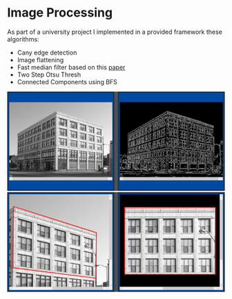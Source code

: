 # Image Processing

As part of a university project I implemented in a provided framework these algorithms:

- Cany edge detection
- Image flattening
- Fast median filter based on this [paper](http://mesh.brown.edu/engn1610/refs/PerreaultHebert-tip2007.pdf)
- Two Step Otsu Thresh
- Connected Components using BFS

![demo1](imgs/demo/cany.png)
![demo2](imgs/demo/skew.png)
